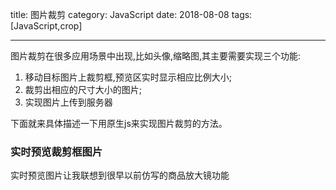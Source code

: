 title: 图片裁剪
category: JavaScript
date: 2018-08-08
tags: [JavaScript,crop]

------

图片裁剪在很多应用场景中出现,比如头像,缩略图,其主要需要实现三个功能:

1. 移动目标图片上裁剪框,预览区实时显示相应比例大小;
2. 裁剪出相应的尺寸大小的图片;
3. 实现图片上传到服务器

下面就来具体描述一下用原生js来实现图片裁剪的方法。

### 实时预览裁剪框图片

实时预览图片让我联想到很早以前仿写的商品放大镜功能